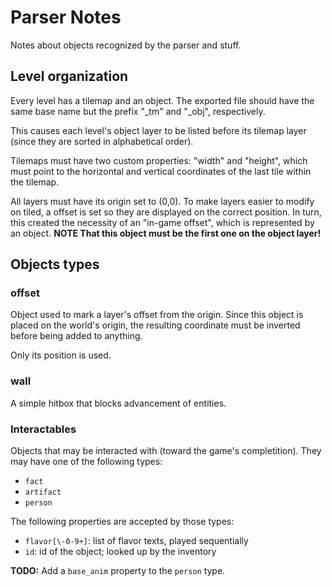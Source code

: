 # Parser Notes

Notes about objects recognized by the parser and stuff.

## Level organization

Every level has a tilemap and an object. The exported file should have the same
base name but the prefix "_tm" and "_obj", respectively.

This causes each level's object layer to be listed before its tilemap layer
(since they are sorted in alphabetical order).

Tilemaps must have two custom properties: "width" and "height", which must point
to the horizontal and vertical coordinates of the last tile within the tilemap.

All layers must have its origin set to (0,0). To make layers easier to modify on
tiled, a offset is set so they are displayed on the correct position. In turn,
this created the necessity of an "in-game offset", which is represented by an
object. **NOTE That this object must be the first one on the object layer!**

## Objects types

### offset

Object used to mark a layer's offset from the origin. Since this object is
placed on the world's origin, the resulting coordinate must be inverted before
being added to anything.

Only its position is used.

### wall

A simple hitbox that blocks advancement of entities.

### Interactables

Objects that may be interacted with (toward the game's completition). They may
have one of the following types:

* `fact`
* `artifact`
* `person`

The following properties are accepted by those types:

* `flavor[\-0-9+]`: list of flavor texts, played sequentially
* `id`: id of the object; looked up by the inventory

**TODO:** Add a `base_anim` property to the `person` type.


